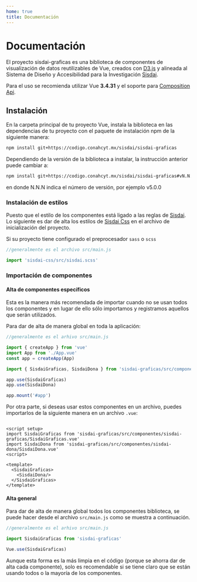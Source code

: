 ```yaml
---
home: true
title: Documentación
---
```


# Documentación

El proyecto sisdai-graficas es una biblioteca de componentes de visualización de datos reutilizables de Vue, creados con [D3.js](https://d3js.org) y alineada al Sistema de Diseño y Accesibilidad para la Investigación [Sisdai](https://sisdai.conahcyt.mx/).

Para el uso se recomienda utilizar Vue **3.4.31** y el soporte para [Composition Api](https://vuejs.org/api/composition-api-setup.html).

<section id="instalacion">

## Instalación

En la carpeta principal de tu proyecto Vue, instala la biblioteca en las dependencias de tu proyecto con el paquete de instalación npm de la siguiente manera:

```bash
npm install git+https://codigo.conahcyt.mx/sisdai/sisdai-graficas
```

Dependiendo de la versión de la biblioteca a instalar, la instrucción anterior puede cambiar a:

```bash
npm install git+https://codigo.conahcyt.mx/sisdai/sisdai-graficas#vN.N.N
```

en donde N.N.N indica el número de versión, por ejemplo v5.0.0

### Instalación de estilos

Puesto que el estilo de los componentes está ligado a las reglas de [Sisdai](https://sisdai.conahcyt.mx/). Lo siguiente es dar de alta los estilos de [Sisdai Css](https://codigo.conahcyt.mx/sisdai/sisdai-css) en el archivo de inicialización del proyecto.

Si su proyecto tiene configurado el preprocesador `sass` o `scss`

```js
//generalmente es el archivo src/main.js

import 'sisdai-css/src/sisdai.scss'
```

### Importación de componentes

#### Alta de componentes específicos

Esta es la manera más recomendada de importar cuando no se usan todos los componentes y en lugar de ello sólo importamos y registramos aquellos que serán utilizados.

Para dar de alta de manera global en toda la aplicación:

```js
//generalmente es el arhivo src/main.js

import { createApp } from 'vue'
import App from './App.vue'
const app = createApp(App)

import { SisdaiGraficas, SisdaiDona } from 'sisdai-graficas/src/componentes'

app.use(SisdaiGraficas)
app.use(SisdaiDona)

app.mount('#app')
```

Por otra parte, si deseas usar estos componentes en un archivo, puedes importarlos de la siguiente manera en un archivo `.vue`:

```vue

<script setup>
import SisdaiGraficas from 'sisdai-graficas/src/componentes/sisdai-graficas/SisdaiGraficas.vue'
import SisdaiDona from 'sisdai-graficas/src/componentes/sisdai-dona/SisdaiDona.vue'
<script>

<template>
  <SisdaiGraficas>
    <SisdaiDona/>
  </SisdaiGraficas>
</template>
```

#### Alta general

Para dar de alta de manera global todos los componentes biblioteca, se puede hacer desde el archivo `src/main.js` como se muestra a continuación.

```js
//generalmente es el arhivo src/main.js

import SisdaiGraficas from 'sisdai-graficas'

Vue.use(SisdaiGraficas)
```

Aunque esta forma es la más limpia en el código (porque se ahorra dar de alta cada componente), solo es recomendable si se tiene claro que se están usando todos o la mayoría de los componentes.

</section>
